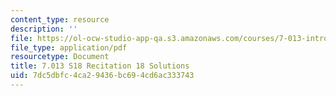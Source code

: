 ```yaml
---
content_type: resource
description: ''
file: https://ol-ocw-studio-app-qa.s3.amazonaws.com/courses/7-013-introductory-biology-spring-2018/7dc5dbfc4ca29436bc694cd6ac333743_MIT7_013s18R18S.pdf
file_type: application/pdf
resourcetype: Document
title: 7.013 S18 Recitation 18 Solutions
uid: 7dc5dbfc-4ca2-9436-bc69-4cd6ac333743
---
```

